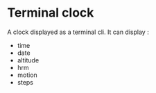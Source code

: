 # Terminal clock

A clock displayed as a terminal cli. 
It can display : 
- time
- date
- altitude
- hrm
- motion
- steps
